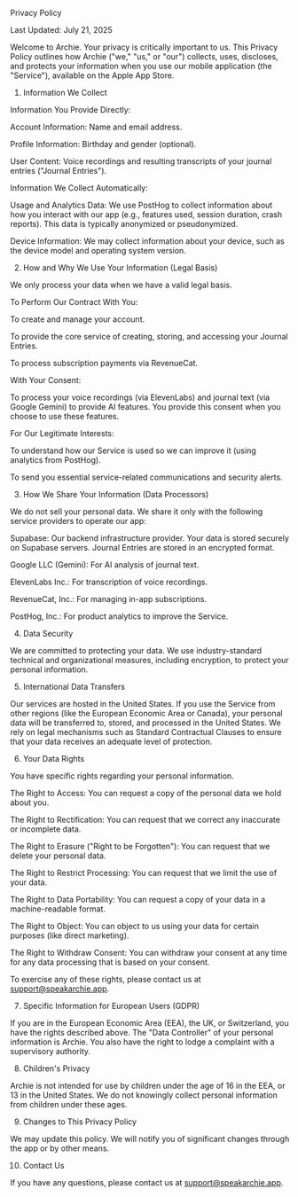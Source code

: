 Privacy Policy

Last Updated: July 21, 2025

Welcome to Archie. Your privacy is critically important to us. This Privacy Policy outlines how Archie ("we," "us," or "our") collects, uses, discloses, and protects your information when you use our mobile application (the "Service"), available on the Apple App Store.

1. Information We Collect

Information You Provide Directly:

Account Information: Name and email address.

Profile Information: Birthday and gender (optional).

User Content: Voice recordings and resulting transcripts of your journal entries ("Journal Entries").

Information We Collect Automatically:

Usage and Analytics Data: We use PostHog to collect information about how you interact with our app (e.g., features used, session duration, crash reports). This data is typically anonymized or pseudonymized.

Device Information: We may collect information about your device, such as the device model and operating system version.

2. How and Why We Use Your Information (Legal Basis)

We only process your data when we have a valid legal basis.

To Perform Our Contract With You:

To create and manage your account.

To provide the core service of creating, storing, and accessing your Journal Entries.

To process subscription payments via RevenueCat.

With Your Consent:

To process your voice recordings (via ElevenLabs) and journal text (via Google Gemini) to provide AI features. You provide this consent when you choose to use these features.

For Our Legitimate Interests:

To understand how our Service is used so we can improve it (using analytics from PostHog).

To send you essential service-related communications and security alerts.

3. How We Share Your Information (Data Processors)

We do not sell your personal data. We share it only with the following service providers to operate our app:

Supabase: Our backend infrastructure provider. Your data is stored securely on Supabase servers. Journal Entries are stored in an encrypted format.

Google LLC (Gemini): For AI analysis of journal text.

ElevenLabs Inc.: For transcription of voice recordings.

RevenueCat, Inc.: For managing in-app subscriptions.

PostHog, Inc.: For product analytics to improve the Service.

4. Data Security

We are committed to protecting your data. We use industry-standard technical and organizational measures, including encryption, to protect your personal information.

5. International Data Transfers 

Our services are hosted in the United States. If you use the Service from other regions (like the European Economic Area or Canada), your personal data will be transferred to, stored, and processed in the United States. We rely on legal mechanisms such as Standard Contractual Clauses to ensure that your data receives an adequate level of protection.

6. Your Data Rights 

You have specific rights regarding your personal information.

The Right to Access: You can request a copy of the personal data we hold about you.

The Right to Rectification: You can request that we correct any inaccurate or incomplete data.

The Right to Erasure ("Right to be Forgotten"): You can request that we delete your personal data.

The Right to Restrict Processing: You can request that we limit the use of your data.

The Right to Data Portability: You can request a copy of your data in a machine-readable format.

The Right to Object: You can object to us using your data for certain purposes (like direct marketing).

The Right to Withdraw Consent: You can withdraw your consent at any time for any data processing that is based on your consent.

To exercise any of these rights, please contact us at support@speakarchie.app.

7. Specific Information for European Users (GDPR)

If you are in the European Economic Area (EEA), the UK, or Switzerland, you have the rights described above. The "Data Controller" of your personal information is Archie. You also have the right to lodge a complaint with a supervisory authority.

8. Children's Privacy

Archie is not intended for use by children under the age of 16 in the EEA, or 13 in the United States. We do not knowingly collect personal information from children under these ages.

9. Changes to This Privacy Policy

We may update this policy. We will notify you of significant changes through the app or by other means.

10. Contact Us

If you have any questions, please contact us at support@speakarchie.app.
